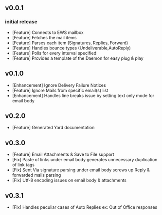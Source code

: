 ## v0.0.1

### initial release

* [Feature] Connects to EWS mailbox
* [Feature] Fetches the mail items
* [Feature] Parses each item (Signatures, Replies, Forward) 
* [Feature] Handles bounce types (Undeliverable,AutoReply)
* [Feature] Polls for every interval specified
* [Feature] Provides a template of the Daemon for easy plug & play

## v0.1.0

* [Enhancement] Ignore Delivery Failure Notices
* [Feature] Ignore Mails from specific email(s) list
* [Enhancement] Handles line breaks issue by setting text only mode for email body

## v0.2.0

* [Feature] Generated Yard documentation

## v0.3.0

* [Feature] Email Attachments & Save to File support 
* [Fix] Paste of links under email body generates unnecessary duplication of link tags
* [Fix] Sent Via signature parsing under email body screws up Reply & forwarded mails parsing 
* [Fix] Utf-8 encoding issues on email body & attachments

## v0.3.1

* [Fix] Handles peculiar cases of Auto Replies ex: Out of Office responses
